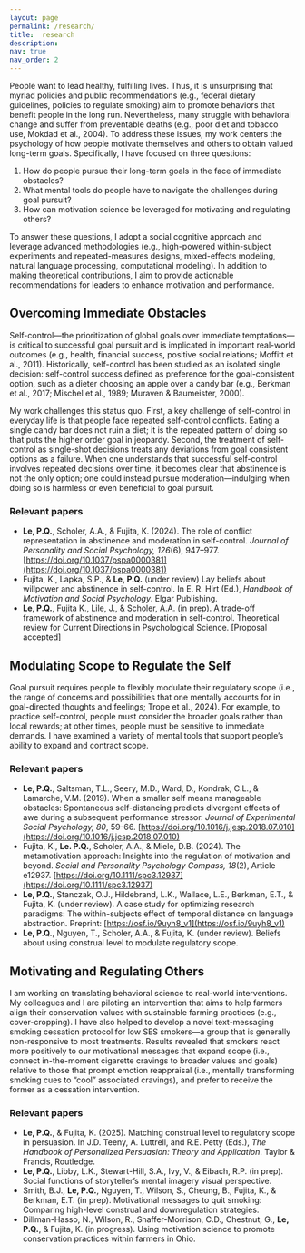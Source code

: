```yaml
---
layout: page
permalink: /research/
title:  research
description:
nav: true
nav_order: 2
---
```


People want to lead healthy, fulfilling lives. Thus, it is unsurprising that myriad policies and public recommendations (e.g., federal dietary guidelines, policies to regulate smoking) aim to promote behaviors that benefit people in the long run. Nevertheless, many struggle with behavioral change and suffer from preventable deaths (e.g., poor diet and tobacco use, Mokdad et al., 2004). To address these issues, my work centers the psychology of how people motivate themselves and others to obtain valued long-term goals. Specifically, I have focused on three questions:

1.	How do people pursue their long-term goals in the face of immediate obstacles?
2.	What mental tools do people have to navigate the challenges during goal pursuit?
3.	How can motivation science be leveraged for motivating and regulating others?

To answer these questions, I adopt a social cognitive approach and leverage advanced methodologies (e.g., high-powered within-subject experiments and repeated-measures designs, mixed-effects modeling, natural language processing, computational modeling). In addition to making theoretical contributions, I aim to provide actionable recommendations for leaders to enhance motivation and performance.


## Overcoming Immediate Obstacles
Self-control—the prioritization of global goals over immediate temptations—is critical to successful goal pursuit and is implicated in important real-world outcomes (e.g., health, financial success, positive social relations; Moffitt et al., 2011). Historically, self-control has been studied as an isolated single decision: self-control success defined as preference for the goal-consistent option, such as a dieter choosing an apple over a candy bar (e.g., Berkman et al., 2017; Mischel et al., 1989; Muraven & Baumeister, 2000). 

My work challenges this status quo. First, a key challenge of self-control in everyday life is that people face repeated self-control conflicts. Eating a single candy bar does not ruin a diet; it is the repeated pattern of doing so that puts the higher order goal in jeopardy. Second, the treatment of self-control as single-shot decisions treats any deviations from goal consistent options as a failure. When one understands that successful self-control involves repeated decisions over time, it becomes clear that abstinence is not the only option; one could instead pursue moderation—indulging when doing so is harmless or even beneficial to goal pursuit.

### Relevant papers
- **Le, P.Q.**, Scholer, A.A., & Fujita, K. (2024). The role of conflict representation in abstinence and moderation in self-control. _Journal of Personality and Social Psychology, 126_(6), 947–977. [https://doi.org/10.1037/pspa0000381](https://doi.org/10.1037/pspa0000381)
- Fujita, K., Lapka, S.P., & **Le, P.Q.** (under review) Lay beliefs about willpower and abstinence in self-control. In E. R. Hirt (Ed.), _Handbook of Motivation and Social Psychology_. Elgar Publishing.
- **Le, P.Q.**, Fujita K., Lile, J., & Scholer, A.A. (in prep). A trade-off framework of abstinence and moderation in self-control. Theoretical review for Current Directions in Psychological Science. [Proposal accepted]

## Modulating Scope to Regulate the Self
Goal pursuit requires people to flexibly modulate their regulatory scope (i.e., the range of concerns and possibilities that one mentally accounts for in goal-directed thoughts and feelings; Trope et al., 2024). For example, to practice self-control, people must consider the broader goals rather than local rewards; at other times, people must be sensitive to immediate demands. I have examined a variety of mental tools that support people’s ability to expand and contract scope. 

### Relevant papers
- **Le, P.Q.**, Saltsman, T.L., Seery, M.D., Ward, D., Kondrak, C.L., & Lamarche, V.M. (2019). When a smaller self means manageable obstacles: Spontaneous self-distancing predicts divergent effects of awe during a subsequent performance stressor. _Journal of Experimental Social Psychology, 80_, 59-66. [https://doi.org/10.1016/j.jesp.2018.07.010](https://doi.org/10.1016/j.jesp.2018.07.010)
- Fujita, K., **Le. P.Q.**, Scholer, A.A., & Miele, D.B. (2024). The metamotivation approach: Insights into the regulation of motivation and beyond. _Social and Personality Psychology Compass, 18_(2), Article e12937. [https://doi.org/10.1111/spc3.12937](https://doi.org/10.1111/spc3.12937)
- **Le, P.Q.**, Stanczak, O.J., Hildebrand, L.K., Wallace, L.E., Berkman, E.T., & Fujita, K. (under review). A case study for optimizing research paradigms: The within-subjects effect of temporal distance on language abstraction. Preprint: [https://osf.io/9uyh8_v1](https://osf.io/9uyh8_v1)
- **Le, P.Q.**, Nguyen, T., Scholer, A.A., & Fujita, K. (under review). Beliefs about using construal level to modulate regulatory scope.

## Motivating and Regulating Others
I am working on translating behavioral science to real-world interventions. My colleagues and I are piloting an intervention that aims to help farmers align their conservation values with sustainable farming practices (e.g., cover-cropping). I have also helped to develop a novel text-messaging smoking cessation protocol for low SES smokers—a group that is generally non-responsive to most treatments. Results revealed that smokers react more positively to our motivational messages that expand scope (i.e., connect in-the-moment cigarette cravings to broader values and goals) relative to those that prompt emotion reappraisal (i.e., mentally transforming smoking cues to “cool” associated cravings), and prefer to receive the former as a cessation intervention.

### Relevant papers
- **Le, P.Q.**, & Fujita, K. (2025). Matching construal level to regulatory scope in persuasion. In J.D. Teeny, A. Luttrell, and R.E. Petty (Eds.), _The Handbook of Personalized Persuasion: Theory and Application_. Taylor & Francis, Routledge.
- **Le, P.Q.**, Libby, L.K., Stewart-Hill, S.A., Ivy, V., & Eibach, R.P. (in prep). Social functions of storyteller’s mental imagery visual perspective.
- Smith, B.J., **Le, P.Q.**, Nguyen, T., Wilson, S., Cheung, B., Fujita, K., & Berkman, E.T. (in prep). Motivational messages to quit smoking: Comparing high-level construal and downregulation strategies.
- Dillman-Hasso, N., Wilson, R., Shaffer-Morrison, C.D., Chestnut, G., **Le, P.Q.**, & Fujita, K. (in progress). Using motivation science to promote conservation practices within farmers in Ohio.
